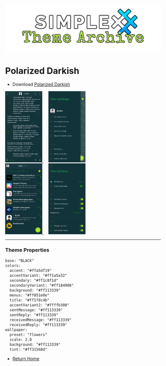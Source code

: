 ![SxC Theme Archive Banner](../resources/SxC_themeBanner.png)

# Polarized Darkish

* Download [Polarized Darkish](../themes/SxC_polarizedDarkish.theme)

<a href="../screenshots/SxC_polarizedDarkish01.jpg" target="_blank">
	<img src="../screenshots/SxC_polarizedDarkish01.jpg" width="120">
</a>&nbsp;&nbsp;&nbsp;
<a href="../screenshots/SxC_polarizedDarkish02.jpg" target="_blank">
	<img src="../screenshots/SxC_polarizedDarkish02.jpg" width="120">
</a>
<br>
<a href="../screenshots/SxC_polarizedDarkish03.jpg" target="_blank">
	<img src="../screenshots/SxC_polarizedDarkish03.jpg" width="120">
</a>&nbsp;&nbsp;&nbsp;
<a href="../screenshots/SxC_polarizedDarkish04.jpg" target="_blank">
	<img src="../screenshots/SxC_polarizedDarkish04.jpg" width="120">
</a>

----
### Theme Properties
```
base: "BLACK"
colors:
  accent: "#ffa5df19"
  accentVariant: "#ff1a5a32"
  secondary: "#ff1c8f1d"
  secondaryVariant: "#ff184908"
  background: "#ff113339"
  menus: "#ff051e0e"
  title: "#ff1f8c4b"
  accentVariant2: "#ffffb300"
  sentMessage: "#ff113339"
  sentReply: "#ff113339"
  receivedMessage: "#ff113339"
  receivedReply: "#ff113339"
wallpaper:
  preset: "flowers"
  scale: 2.0
  background: "#ff113339"
  tint: "#ff31560d"
```

* [Return Home](../)